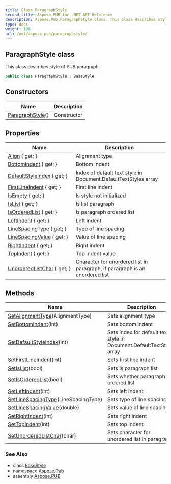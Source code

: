 ```yaml
---
title: Class ParagraphStyle
second_title: Aspose.PUB for .NET API Reference
description: Aspose.Pub.ParagraphStyle class. This class describes style of PUB paragraph
type: docs
weight: 190
url: /net/aspose.pub/paragraphstyle/
---
```

## ParagraphStyle class

This class describes style of PUB paragraph

```csharp
public class ParagraphStyle : BaseStyle
```

## Constructors

| Name | Description |
| --- | --- |
| [ParagraphStyle](paragraphstyle/)() | Constructor |

## Properties

| Name | Description |
| --- | --- |
| [Align](../../aspose.pub/paragraphstyle/align/) { get; } | Alignment type |
| [BottomIndent](../../aspose.pub/paragraphstyle/bottomindent/) { get; } | Bottom indent |
| [DefaultStyleIndex](../../aspose.pub/paragraphstyle/defaultstyleindex/) { get; } | Index of default text style in Document.DefaultTextStyles array |
| [FirstLineIndent](../../aspose.pub/paragraphstyle/firstlineindent/) { get; } | First line indent |
| [IsEmpty](../../aspose.pub/basestyle/isempty/) { get; } | Is style not initialized |
| [IsList](../../aspose.pub/paragraphstyle/islist/) { get; } | Is list paragraph |
| [IsOrderedList](../../aspose.pub/paragraphstyle/isorderedlist/) { get; } | Is paragraph ordered list |
| [LeftIndent](../../aspose.pub/paragraphstyle/leftindent/) { get; } | Left indent |
| [LineSpacingType](../../aspose.pub/paragraphstyle/linespacingtype/) { get; } | Type of line spacing |
| [LineSpacingValue](../../aspose.pub/paragraphstyle/linespacingvalue/) { get; } | Value of line spacing |
| [RightIndent](../../aspose.pub/paragraphstyle/rightindent/) { get; } | Right indent |
| [TopIndent](../../aspose.pub/paragraphstyle/topindent/) { get; } | Top indent value |
| [UnorderedListChar](../../aspose.pub/paragraphstyle/unorderedlistchar/) { get; } | Character for unordered list in paragraph, if paragraph is an unordered list |

## Methods

| Name | Description |
| --- | --- |
| [SetAlignmentType](../../aspose.pub/paragraphstyle/setalignmenttype/)(AlignmentType) | Sets alignment type |
| [SetBottomIndent](../../aspose.pub/paragraphstyle/setbottomindent/)(int) | Sets bottom indent |
| [SetDefaultStyleIndex](../../aspose.pub/paragraphstyle/setdefaultstyleindex/)(int) | Sets index for default text style in Document.DefaultTextStyles array |
| [SetFirstLineIndent](../../aspose.pub/paragraphstyle/setfirstlineindent/)(int) | Sets first line indent |
| [SetIsList](../../aspose.pub/paragraphstyle/setislist/)(bool) | Sets is paragraph list |
| [SetIsOrderedList](../../aspose.pub/paragraphstyle/setisorderedlist/)(bool) | Sets whether paragraph is ordered list |
| [SetLeftIndent](../../aspose.pub/paragraphstyle/setleftindent/)(int) | Sets left indent |
| [SetLineSpacingType](../../aspose.pub/paragraphstyle/setlinespacingtype/)(LineSpacingType) | Sets type of line spacing |
| [SetLineSpacingValue](../../aspose.pub/paragraphstyle/setlinespacingvalue/)(double) | Sets value of line spacing |
| [SetRightIndent](../../aspose.pub/paragraphstyle/setrightindent/)(int) | Sets right indent |
| [SetTopIndent](../../aspose.pub/paragraphstyle/settopindent/)(int) | Sets top indent |
| [SetUnorderedListChar](../../aspose.pub/paragraphstyle/setunorderedlistchar/)(char) | Sets character for unordered list in paragraph |

### See Also

* class [BaseStyle](../basestyle/)
* namespace [Aspose.Pub](../../aspose.pub/)
* assembly [Aspose.PUB](../../)


